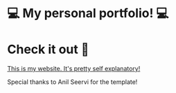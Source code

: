 <h1> 💻 My personal portfolio! 💻</h1>
<h1> Check it out 🙊</h1>

<a align="center" href="https://matias-berrios-o.github.io">This is my website. It's pretty self explanatory!</a>


<p >Special thanks to Anil Seervi for the template!</p>

